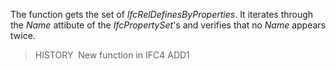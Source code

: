 ﻿The function gets the set of _IfcRelDefinesByProperties_. It iterates through the _Name_ attibute of the _IfcPropertySet_'s and verifies that no _Name_ appears twice.
> HISTORY&nbsp; New function in IFC4 ADD1